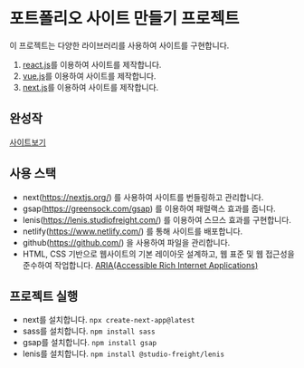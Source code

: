 # 포트폴리오 사이트 만들기 프로젝트

이 프로젝트는 다양한 라이브러리를 사용하여 사이트를 구현합니다.

1. [react.js](https://github.com/chu9400/port2023-react)를 이용하여 사이트를 제작합니다. 
2. [vue.js](https://github.com/chu9400/port2023-vue)를 이용하여 사이트를 제작합니다.
3. [next.js](https://github.com/chu9400/port2023-next)를 이용하여 사이트를 제작합니다.

## 완성작

[사이트보기](https://chu9400-port2023-next.netlify.app/)

## 사용 스택
- next(https://nextjs.org/) 를 사용하여 사이트를 번들링하고 관리합니다.
- gsap(https://greensock.com/gsap) 를 이용하여 패럴랙스 효과를 줍니다.
- lenis(https://lenis.studiofreight.com/) 를 이용하여 스므스 효과를 구현합니다.
- netlify(https://www.netlify.com/) 를 통해 사이트를 배포합니다.
- github(https://github.com/) 을 사용하여 파일을 관리합니다.
- HTML, CSS 기반으로 웹사이트의 기본 레이아웃 설계하고, 웹 표준 및 웹 접근성을 준수하여 작업합니다. [ARIA(Accessible Rich Internet Applications)](https://developer.mozilla.org/en-US/docs/Web/Accessibility/ARIA/Roles)

## 프로젝트 실행
- next를 설치합니다. `npx create-next-app@latest`
- sass를 설치합니다. `npm install sass`
- gsap를 설치합니다. `npm install gsap`
- lenis를 설치합니다. `npm install @studio-freight/lenis`
